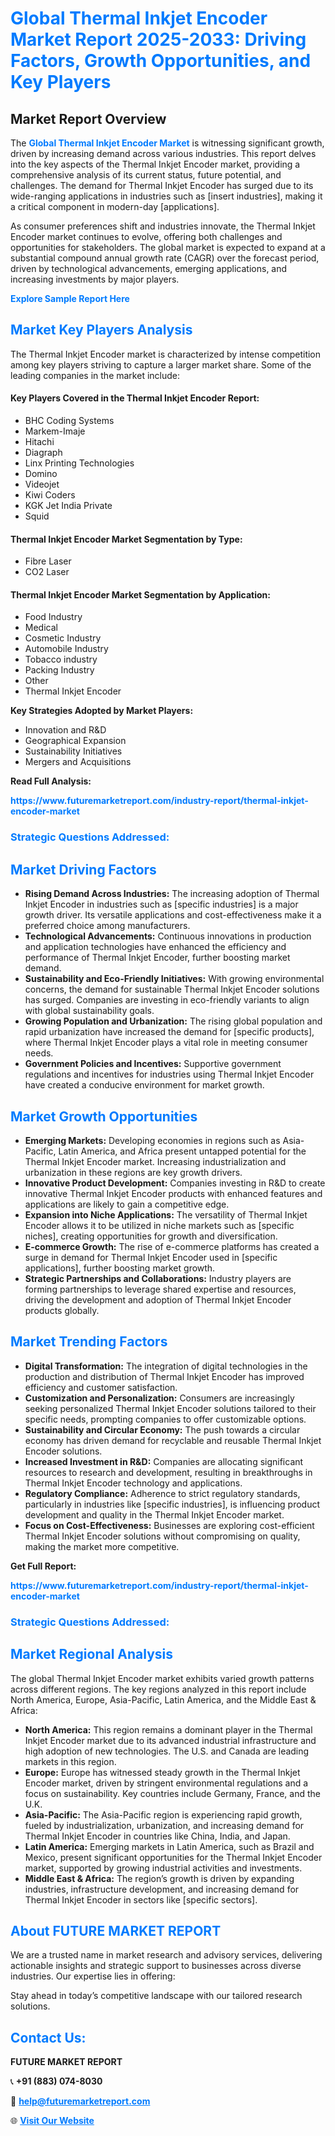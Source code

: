 <h1 style="color: #007BFF;">Global Thermal Inkjet Encoder Market Report 2025-2033: Driving Factors, Growth Opportunities, and Key Players</h1>

<section id="overview">
<h2>Market Report Overview</h2>
<p>The <a href="https://www.futuremarketreport.com/industry-report/thermal-inkjet-encoder-market" style="color: #007BFF; text-decoration: none;"><strong>Global Thermal Inkjet Encoder Market</strong></a> is witnessing significant growth, driven by increasing demand across various industries. This report delves into the key aspects of the Thermal Inkjet Encoder market, providing a comprehensive analysis of its current status, future potential, and challenges. The demand for Thermal Inkjet Encoder has surged due to its wide-ranging applications in industries such as [insert industries], making it a critical component in modern-day [applications].</p>
<p>As consumer preferences shift and industries innovate, the Thermal Inkjet Encoder market continues to evolve, offering both challenges and opportunities for stakeholders. The global market is expected to expand at a substantial compound annual growth rate (CAGR) over the forecast period, driven by technological advancements, emerging applications, and increasing investments by major players.</p>
</section>

<section id="overview">
<p><a href="https://www.futuremarketreport.com/request-sample/reportId=124530" style="color: #007BFF; text-decoration: none;"><strong>Explore Sample Report Here</strong></a></p>
</section>

<section id="key-players">
<h2 style="color: #007BFF;">Market Key Players Analysis</h2>
<p>The Thermal Inkjet Encoder market is characterized by intense competition among key players striving to capture a larger market share. Some of the leading companies in the market include:</p>
<h4>Key Players Covered in the Thermal Inkjet Encoder Report:</h4>
<ul><li>BHC Coding Systems</li><li>Markem-Imaje</li><li>Hitachi</li><li>Diagraph</li><li>Linx Printing Technologies</li><li>Domino</li><li>Videojet</li><li>Kiwi Coders</li><li>KGK Jet India Private</li><li>Squid</li></ul>
<h4>Thermal Inkjet Encoder Market Segmentation by Type:</h4>
<ul><li>Fibre Laser</li><li>CO2 Laser</li></ul>

<h4>Thermal Inkjet Encoder Market Segmentation by Application:</h4>
<ul><li>Food Industry</li><li>Medical</li><li>Cosmetic Industry</li><li>Automobile Industry</li><li>Tobacco industry</li><li>Packing Industry</li><li>Other</li><li>Thermal Inkjet Encoder</li></ul>
<p><strong>Key Strategies Adopted by Market Players:</strong></p>
<ul>
<li>Innovation and R&D</li>
<li>Geographical Expansion</li>
<li>Sustainability Initiatives</li>
<li>Mergers and Acquisitions</li>
</ul>
</section>

<section>
<p><strong>Read Full Analysis: </strong></p><a href="https://www.futuremarketreport.com/industry-report/thermal-inkjet-encoder-market" style="color: #007BFF; text-decoration: none;"><strong>https://www.futuremarketreport.com/industry-report/thermal-inkjet-encoder-market</strong></a>
<h3 style="color: #007BFF;">Strategic Questions Addressed:</h3>
</section>

<section id="driving-factors">
<h2 style="color: #007BFF;">Market Driving Factors</h2>
<ul>
<li><strong>Rising Demand Across Industries:</strong> The increasing adoption of Thermal Inkjet Encoder in industries such as [specific industries] is a major growth driver. Its versatile applications and cost-effectiveness make it a preferred choice among manufacturers.</li>
<li><strong>Technological Advancements:</strong> Continuous innovations in production and application technologies have enhanced the efficiency and performance of Thermal Inkjet Encoder, further boosting market demand.</li>
<li><strong>Sustainability and Eco-Friendly Initiatives:</strong> With growing environmental concerns, the demand for sustainable Thermal Inkjet Encoder solutions has surged. Companies are investing in eco-friendly variants to align with global sustainability goals.</li>
<li><strong>Growing Population and Urbanization:</strong> The rising global population and rapid urbanization have increased the demand for [specific products], where Thermal Inkjet Encoder plays a vital role in meeting consumer needs.</li>
<li><strong>Government Policies and Incentives:</strong> Supportive government regulations and incentives for industries using Thermal Inkjet Encoder have created a conducive environment for market growth.</li>
</ul>
</section>

<section id="growth-opportunities">
<h2 style="color: #007BFF;">Market Growth Opportunities</h2>
<ul>
<li><strong>Emerging Markets:</strong> Developing economies in regions such as Asia-Pacific, Latin America, and Africa present untapped potential for the Thermal Inkjet Encoder market. Increasing industrialization and urbanization in these regions are key growth drivers.</li>
<li><strong>Innovative Product Development:</strong> Companies investing in R&D to create innovative Thermal Inkjet Encoder products with enhanced features and applications are likely to gain a competitive edge.</li>
<li><strong>Expansion into Niche Applications:</strong> The versatility of Thermal Inkjet Encoder allows it to be utilized in niche markets such as [specific niches], creating opportunities for growth and diversification.</li>
<li><strong>E-commerce Growth:</strong> The rise of e-commerce platforms has created a surge in demand for Thermal Inkjet Encoder used in [specific applications], further boosting market growth.</li>
<li><strong>Strategic Partnerships and Collaborations:</strong> Industry players are forming partnerships to leverage shared expertise and resources, driving the development and adoption of Thermal Inkjet Encoder products globally.</li>
</ul>
</section>

<section id="trending-factors">
<h2 style="color: #007BFF;">Market Trending Factors</h2>
<ul>
<li><strong>Digital Transformation:</strong> The integration of digital technologies in the production and distribution of Thermal Inkjet Encoder has improved efficiency and customer satisfaction.</li>
<li><strong>Customization and Personalization:</strong> Consumers are increasingly seeking personalized Thermal Inkjet Encoder solutions tailored to their specific needs, prompting companies to offer customizable options.</li>
<li><strong>Sustainability and Circular Economy:</strong> The push towards a circular economy has driven demand for recyclable and reusable Thermal Inkjet Encoder solutions.</li>
<li><strong>Increased Investment in R&D:</strong> Companies are allocating significant resources to research and development, resulting in breakthroughs in Thermal Inkjet Encoder technology and applications.</li>
<li><strong>Regulatory Compliance:</strong> Adherence to strict regulatory standards, particularly in industries like [specific industries], is influencing product development and quality in the Thermal Inkjet Encoder market.</li>
<li><strong>Focus on Cost-Effectiveness:</strong> Businesses are exploring cost-efficient Thermal Inkjet Encoder solutions without compromising on quality, making the market more competitive.</li>
</ul>
</section>

<section>
<p><strong>Get Full Report: </strong></p><a href="https://www.futuremarketreport.com/industry-report/thermal-inkjet-encoder-market" style="color: #007BFF; text-decoration: none;"><strong>https://www.futuremarketreport.com/industry-report/thermal-inkjet-encoder-market</strong></a>
<h3 style="color: #007BFF;">Strategic Questions Addressed:</h3>
</section>


<section id="regional-analysis">
<h2 style="color: #007BFF;">Market Regional Analysis</h2>
<p>The global Thermal Inkjet Encoder market exhibits varied growth patterns across different regions. The key regions analyzed in this report include North America, Europe, Asia-Pacific, Latin America, and the Middle East & Africa:</p>
<ul>
<li><strong>North America:</strong> This region remains a dominant player in the Thermal Inkjet Encoder market due to its advanced industrial infrastructure and high adoption of new technologies. The U.S. and Canada are leading markets in this region.</li>
<li><strong>Europe:</strong> Europe has witnessed steady growth in the Thermal Inkjet Encoder market, driven by stringent environmental regulations and a focus on sustainability. Key countries include Germany, France, and the U.K.</li>
<li><strong>Asia-Pacific:</strong> The Asia-Pacific region is experiencing rapid growth, fueled by industrialization, urbanization, and increasing demand for Thermal Inkjet Encoder in countries like China, India, and Japan.</li>
<li><strong>Latin America:</strong> Emerging markets in Latin America, such as Brazil and Mexico, present significant opportunities for the Thermal Inkjet Encoder market, supported by growing industrial activities and investments.</li>
<li><strong>Middle East & Africa:</strong> The region’s growth is driven by expanding industries, infrastructure development, and increasing demand for Thermal Inkjet Encoder in sectors like [specific sectors].</li>
</ul>
</section>

<footer>
<h2 style="color: #007BFF;">About FUTURE MARKET REPORT</h2>
<p>We are a trusted name in market research and advisory services, delivering actionable insights and strategic support to businesses across diverse industries. Our expertise lies in offering:</p>

<p>Stay ahead in today’s competitive landscape with our tailored research solutions.</p>

<h2 style="color: #007BFF;">Contact Us:</h2>
<p><strong>FUTURE MARKET REPORT</strong></p>
<p>📞 <strong>+91 (883) 074-8030</strong></p>
<p>📧 <strong><a href="mailto:help@futuremarketreport.com" style="color: #007BFF;">help@futuremarketreport.com</a></strong></p>
<p>🌐 <strong><a href="https://www.futuremarketreport.com/" style="color: #007BFF;">Visit Our Website</a></strong></p>
</footer>